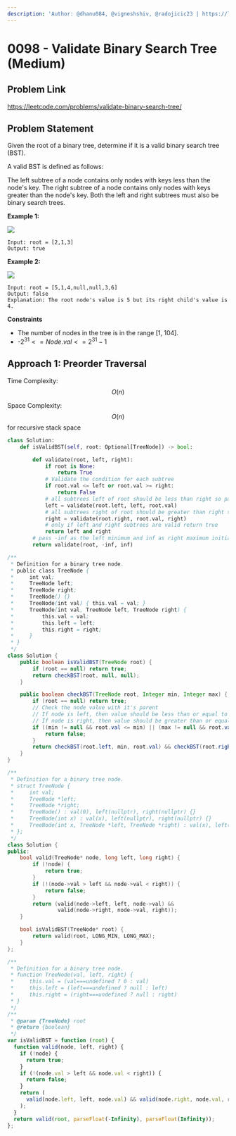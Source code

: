 ```yaml
---
description: 'Author: @dhanu084, @vigneshshiv, @radojicic23 | https://leetcode.com/problems/validate-binary-search-tree/'
---
```


# 0098 - Validate Binary Search Tree (Medium)

## Problem Link

https://leetcode.com/problems/validate-binary-search-tree/

## Problem Statement

Given the root of a binary tree, determine if it is a valid binary search tree (BST).

A valid BST is defined as follows:

The left subtree of a node contains only nodes with keys less than the node's key. The right subtree of a node contains only nodes with keys greater than the node's key. Both the left and right subtrees must also be binary search trees.

**Example 1:**

![](https://assets.leetcode.com/uploads/2020/12/01/tree1.jpg)

```
Input: root = [2,1,3]
Output: true
```

**Example 2:**

![](https://assets.leetcode.com/uploads/2020/12/01/tree2.jpg)

```
Input: root = [5,1,4,null,null,3,6]
Output: false
Explanation: The root node's value is 5 but its right child's value is 4.
```

**Constraints**

- The number of nodes in the tree is in the range [1, 104].
- -$2^31 <= Node.val <= 2 ^ 31 - 1$

## Approach 1: Preorder Traversal

Time Complexity: $$O(n)$$

Space Complexity: $$O(n)$$ for recursive stack space

<Tabs>
<TabItem value="py" label="Python">
<SolutionAuthor name="@dhanu084" />

```python
class Solution:
    def isValidBST(self, root: Optional[TreeNode]) -> bool:

        def validate(root, left, right):
            if root is None:
                return True
            # Validate the condition for each subtree
            if root.val <= left or root.val >= right:
                return False
            # all subtrees left of root should be less than right so pass root.val as right
            left = validate(root.left, left, root.val)
            # all subtrees right of root should be greater than right so pass root.val as left
            right = validate(root.right, root.val, right)
            # only if left and right subtrees are valid return true
            return left and right
        # pass -inf as the left minimum and inf as right maximum initially
        return validate(root, -inf, inf)
```

</TabItem>

<TabItem value="java" label="Java">
<SolutionAuthor name="@vigneshshiv"/>

```java
/**
 * Definition for a binary tree node.
 * public class TreeNode {
 *     int val;
 *     TreeNode left;
 *     TreeNode right;
 *     TreeNode() {}
 *     TreeNode(int val) { this.val = val; }
 *     TreeNode(int val, TreeNode left, TreeNode right) {
 *         this.val = val;
 *         this.left = left;
 *         this.right = right;
 *     }
 * }
 */
class Solution {
    public boolean isValidBST(TreeNode root) {
        if (root == null) return true;
        return checkBST(root, null, null);
    }

    public boolean checkBST(TreeNode root, Integer min, Integer max) {
        if (root == null) return true;
        // Check the node value with it's parent
        // If node is left, then value should be less than or equal to it's parent
        // If node is right, then value should be greater than or equal to it's parent
        if ((min != null && root.val <= min) || (max != null && root.val >= max)) {
            return false;
        }
        return checkBST(root.left, min, root.val) && checkBST(root.right, root.val, max);
    }
}
```

</TabItem>

<TabItem value="cpp" label="C++">
<SolutionAuthor name="@radojicic23"/>

```cpp
/**
 * Definition for a binary tree node.
 * struct TreeNode {
 *     int val;
 *     TreeNode *left;
 *     TreeNode *right;
 *     TreeNode() : val(0), left(nullptr), right(nullptr) {}
 *     TreeNode(int x) : val(x), left(nullptr), right(nullptr) {}
 *     TreeNode(int x, TreeNode *left, TreeNode *right) : val(x), left(left), right(right) {}
 * };
 */
class Solution {
public:
    bool valid(TreeNode* node, long left, long right) {
        if (!node) {
            return true;
        }
        if (!(node->val > left && node->val < right)) {
            return false;
        }
        return (valid(node->left, left, node->val) &&
                valid(node->right, node->val, right));
    }

    bool isValidBST(TreeNode* root) {
        return valid(root, LONG_MIN, LONG_MAX);
    }
};
```

</TabItem>

<TabItem value="js" label="JavaScript">
<SolutionAuthor name="@radojicic23"/>

```js
/**
 * Definition for a binary tree node.
 * function TreeNode(val, left, right) {
 *     this.val = (val===undefined ? 0 : val)
 *     this.left = (left===undefined ? null : left)
 *     this.right = (right===undefined ? null : right)
 * }
 */
/**
 * @param {TreeNode} root
 * @return {boolean}
 */
var isValidBST = function (root) {
  function valid(node, left, right) {
    if (!node) {
      return true;
    }
    if (!(node.val > left && node.val < right)) {
      return false;
    }
    return (
      valid(node.left, left, node.val) && valid(node.right, node.val, right)
    );
  }
  return valid(root, parseFloat(-Infinity), parseFloat(Infinity));
};
```

</TabItem>
</Tabs>
